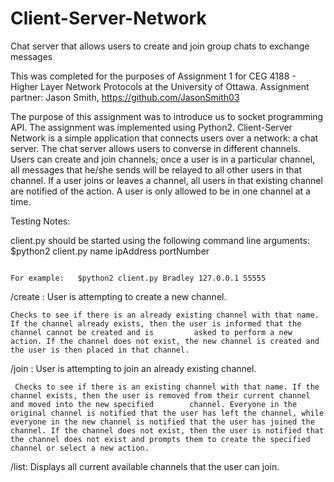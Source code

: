 # Client-Server-Network
Chat server that allows users to create and join group chats to exchange messages

This was completed for the purposes of Assignment 1 for CEG 4188 - Higher Layer Network Protocols at the University of Ottawa.
Assignment partner: Jason Smith, https://github.com/JasonSmith03

The purpose of this assignment was to introduce us to socket programming API. The assignment was implemented using Python2.
Client-Server Network is a simple application that connects users over a network: a chat server. The chat server allows users to converse in different channels. Users can create and join channels; once a user is in a particular channel, all messages that he/she sends will be relayed to all other users in that channel. If a user joins or leaves a channel, all users in that existing channel are notified of the action. A user is only allowed to be in one channel at a time.

Testing Notes:

  client.py should be started using the following command line arguments: $python2 client.py name ipAddress portNumber 
                                                                           
                                                                           For example:   $python2 client.py Bradley 127.0.0.1 55555
  
  /create <channel name> : User is attempting to create a new channel.
  
    Checks to see if there is an already existing channel with that name. If the channel already exists, then the user is informed that the channel cannot be created and is         asked to perform a new action. If the channel does not exist, the new channel is created and the user is then placed in that channel.
  
  /join <channel name>: User is attempting to join an already existing channel.
  
     Checks to see if there is an existing channel with that name. If the channel exists, then the user is removed from their current channel and moved into the new specified        channel. Everyone in the original channel is notified that the user has left the channel, while everyone in the new channel is notified that the user has joined the            channel. If the channel does not exist, then the user is notified that the channel does not exist and prompts them to create the specified channel or select a new action.
  
  /list:  Displays all current available channels that the user can join.
    
